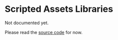 # Scripted Assets Libraries

Not documented yet.

Please read the [source code](https://github.com/FNF-CNE-Devs/CodenameEngine/blob/main/source/funkin/backend/assets/ScriptedAssetLibrary.hx) for now.
